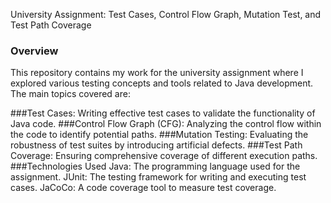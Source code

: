 University Assignment: Test Cases, Control Flow Graph, Mutation Test, and Test Path Coverage

### Overview
This repository contains my work for the university assignment where I explored various testing concepts and tools related to Java development. The main topics covered are:

###Test Cases: Writing effective test cases to validate the functionality of Java code.
###Control Flow Graph (CFG): Analyzing the control flow within the code to identify potential paths.
###Mutation Testing: Evaluating the robustness of test suites by introducing artificial defects.
###Test Path Coverage: Ensuring comprehensive coverage of different execution paths.
###Technologies Used
Java: The programming language used for the assignment.
JUnit: The testing framework for writing and executing test cases.
JaCoCo: A code coverage tool to measure test coverage.
